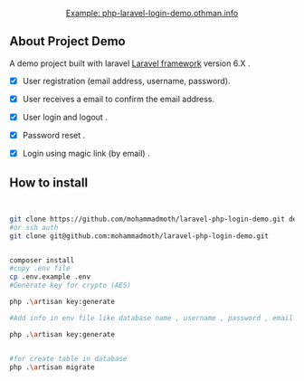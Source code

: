 <p align="center">
<a href="https://php-laravel-login-demo.othman.info" target="_blank">
Example: php-laravel-login-demo.othman.info
</a>
</p>


## About Project Demo
A demo project built with laravel [Laravel framework](https://github.com/laravel/framework/tree/6.x) version 6.X . 

- [x] User registration (email address, username, password).
- [x] User receives a email to confirm the email address.
- [x] User login  and logout .

- [x] Password reset .
- [x] Login using magic link (by email) .

## How to install
```bash


git clone https://github.com/mohammadmoth/laravel-php-login-demo.git demo
#or ssh auth
git clone git@github.com:mohammadmoth/laravel-php-login-demo.git


composer install
#copy .env file
cp .env.example .env
#Generate key for crypto (AES)

php .\artisan key:generate

#Add info in env file like database name , username , password , email  . Please see .env.fullexample file

php .\artisan key:generate


#for create table in database 
php .\artisan migrate

```

